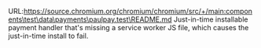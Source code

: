 URL:https://source.chromium.org/chromium/chromium/src/+/main:components\test\data\payments\paulpay.test\README.md
Just-in-time installable payment handler that's missing a service worker JS
file, which causes the just-in-time install to fail.
